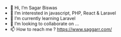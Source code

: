 - 👋 Hi, I’m Sagar Biswas
- 👀 I’m interested in javascript, PHP, React & Laravel
- 🌱 I’m currently learning Laravel
- 💞️ I’m looking to collaborate on ...
- 📫 How to reach me ? https://www.saggarr.com/

<!---
saggarr-work/saggarr-work is a ✨ special ✨ repository because its `README.md` (this file) appears on your GitHub profile.
You can click the Preview link to take a look at your changes.
--->
